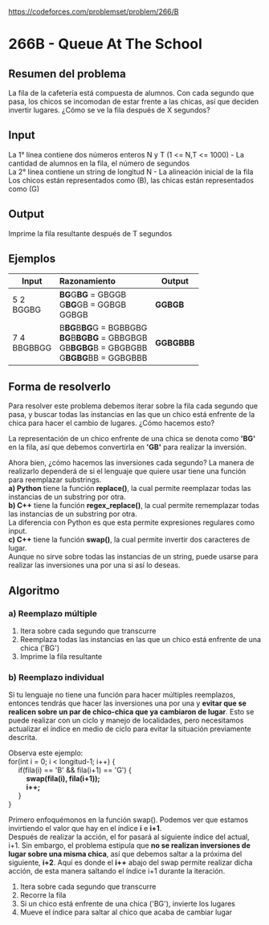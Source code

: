 https://codeforces.com/problemset/problem/266/B

# 266B - Queue At The School

## Resumen del problema
La fila de la cafetería está compuesta de alumnos. Con cada segundo que pasa, los chicos se incomodan de estar frente a las chicas, así que deciden invertir lugares. ¿Cómo se ve la fila después de X segundos?

## Input
La 1° línea contiene dos números enteros N y T (1 <= N,T <= 1000) - La cantidad de alumnos en la fila, el número de segundos \
La 2° línea contiene un string de longitud N - La alineación inicial de la fila \
Los chicos están representados como (B), las chicas están representados como (G)

## Output
Imprime la fila resultante después de T segundos

## Ejemplos
| Input             | Razonamiento  | Output    |
| ----------------- | :------------ | --------- |
| 5 2 <br> BGGBG    | **BG**G**BG** = GBGGB <br> G**BG**GB = GGBGB <br> GGBGB | **GGBGB**   |
| 7 4 <br> BBGBBGG  | B**BG**B**BG**G = BGBBGBG <br> **BG**B**BGBG** = GBBGBGB <br> GB**BGBG**B = GBGBGBB <br> G**BGBG**BB = GGBGBBB | **GGBGBBB**    |

## Forma de resolverlo
Para resolver este problema debemos iterar sobre la fila cada segundo que pasa, y buscar todas las instancias en las que un chico está enfrente de la chica para hacer el cambio de lugares. ¿Cómo hacemos esto?

La representación de un chico enfrente de una chica se denota como **'BG'** en la fila, así que debemos convertirla en **'GB'** para realizar la inversión. 

Ahora bien, ¿cómo hacemos las inversiones cada segundo? La manera de realizarlo dependerá de si el lenguaje que quiere usar tiene una función para reemplazar substrings. \
**a) Python** tiene la función **replace()**, la cual permite reemplazar todas las instancias de un substring por otra. \
**b) C++** tiene la función **regex_replace()**, la cual permite rememplazar todas las instancias de un substring por otra.\
La diferencia con Python es que esta permite expresiones regulares como input. \
**c) C++** tiene la función **swap()**, la cual permite invertir dos caracteres de lugar. \
Aunque no sirve sobre todas las instancias de un string, puede usarse para realizar las inversiones una por una si así lo deseas.

## Algoritmo
### a) Reemplazo múltiple
1) Itera sobre cada segundo que transcurre
2) Reemplaza todas las instancias en las que un chico está enfrente de una chica ('BG')
3) Imprime la fila resultante

### b) Reemplazo individual
Si tu lenguaje no tiene una función para hacer múltiples reemplazos, entonces tendrás que hacer las inversiones una por una y **evitar que se realicen sobre un par de chico-chica que ya cambiaron de lugar**. Esto se puede realizar con un ciclo y manejo de localidades, pero necesitamos actualizar el índice en medio de ciclo para evitar la situación previamente descrita.

Observa este ejemplo: \
for(int i = 0; i < longitud-1; i++) {  \
&nbsp;&nbsp;&nbsp;&nbsp;    if(fila(i) == 'B' && fila(i+1) == 'G') { \
&nbsp;&nbsp;&nbsp;&nbsp;&nbsp;&nbsp;&nbsp;&nbsp;        **swap(fila(i), fila(i+1));** \
&nbsp;&nbsp;&nbsp;&nbsp;&nbsp;&nbsp;&nbsp;&nbsp;        **i++;** \
&nbsp;&nbsp;&nbsp;&nbsp;    } \
} 

Primero enfoquémonos en la función swap(). Podemos ver que estamos invirtiendo el valor que hay en el índice **i** e **i+1**. \
Después de realizar la acción, el for pasará al siguiente índice del actual, i+1. Sin embargo, el problema estipula que **no se realizan inversiones de lugar sobre una misma chica**, así que debemos saltar a la próxima del siguiente, **i+2**. Aquí es donde el **i++** abajo del swap permite realizar dicha acción, de esta manera saltando el índice i+1 durante la iteración.

1) Itera sobre cada segundo que transcurre
2) Recorre la fila
3) Si un chico está enfrente de una chica ('BG'), invierte los lugares
4) Mueve el índice para saltar al chico que acaba de cambiar lugar
